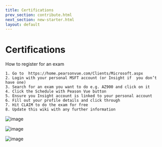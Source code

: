 ```yaml
---
title: Certifications
prev_section: contribute.html
next_section: new-starter.html
layout: default
---
```


Certifications
========================
How to register for an exam

	1. Go to  https://home.pearsonvue.com/Clients/Microsoft.aspx
	2. Login with your personal MSFT account (or Insight if  you don’t have one)
	3. Search for an exam you want to do e.g. AZ900 and click on it
	4. Click the Schedule with Peason Vue button
	5. Ensure you Insight account is linked to your personal account
	6. Fill out your profile details and click through
	7. Hit CLAIM to do the exam for free 
	8. Update this wiki with any further information
	
![image](https://user-images.githubusercontent.com/662868/121625536-38b99380-caa6-11eb-90d3-700a9afd0b9e.png)

![image](https://user-images.githubusercontent.com/662868/121625751-a5cd2900-caa6-11eb-9a68-2b2b39bdcff4.png)

![image](https://user-images.githubusercontent.com/662868/121625771-b4b3db80-caa6-11eb-8e32-7341afedda4b.png)

